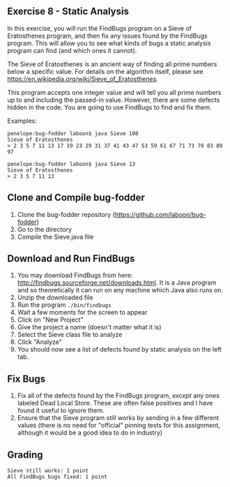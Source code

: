 ## Exercise 8 - Static Analysis

In this exercise, you will run the FindBugs program on a Sieve of Eratosthenes program, and then fix any issues found by the FindBugs program.  This will allow you to see what kinds of bugs a static analysis program can find (and which ones it cannot).

The Sieve of Eratosthenes is an ancient way of finding all prime numbers below a specific value.  For details on the algorithm itself, please see https://en.wikipedia.org/wiki/Sieve_of_Eratosthenes.

This program accepts one integer value and will tell you all prime numbers up to and including the passed-in value.  However, there are some defects hidden in the code.  You are going to use FindBugs to find and fix them.

Examples:

```
penelope:bug-fodder laboon$ java Sieve 100
Sieve of Eratosthenes
> 2 3 5 7 11 13 17 19 23 29 31 37 41 43 47 53 59 61 67 71 73 79 83 89 97

penelope:bug-fodder laboon$ java Sieve 13
Sieve of Eratosthenes
> 2 3 5 7 11 13
```

## Clone and Compile bug-fodder

1. Clone the bug-fodder repository (https://github.com/laboon/bug-fodder)
2. Go to the directory
3. Compile the Sieve.java file 

## Download and Run FindBugs

1. You may download FindBugs from here: http://findbugs.sourceforge.net/downloads.html.  It is a Java program and so theoretically it can run on any machine which Java also runs on.
2. Unzip the downloaded file
3. Run the program `./bin/findbugs`
4. Wait a few moments for the screen to appear
5. Click on "New Project"
6. Give the project a name (doesn't matter what it is)
7. Select the Sieve class file to analyze
8. Click "Analyze"
9. You should now see a list of defects found by static analysis on the left tab.  

## Fix Bugs

1. Fix all of the defects found by the FindBugs program, _except_ any ones labeled Dead Local Store.  These are often false positives and I have found it useful to ignore them.
2. Ensure that the Sieve program still works by sending in a few different values (there is no need for "official" pinning tests for this assignment, although it would be a good idea to do in industry)

## Grading

```
Sieve still works: 1 point
All FindBugs bugs fixed: 1 point
```
